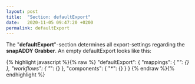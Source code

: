 ```yaml
---
layout: post
title:  "Section: defaultExport"
date:   2020-11-05 09:47:20 +0200
permalink: defaultExport
---
```


The "**defaultExport**"-section determines all export-settings regarding the **snapADDY Grabber**. 
An empty defaultExport looks like this:

{% highlight javascript %}{% raw %}
"defaultExport": {
    "mappings": {
        "*": {}
    },
    "workflows": {
        "*": {}
    },
    "components": {
        "*": {}
    }
}
{% endraw %}{% endhighlight %}
